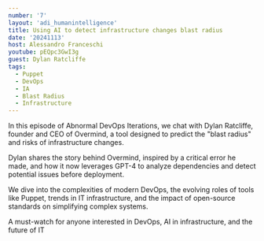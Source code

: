 ```yaml
---
number: '7'
layout: 'adi_humanintelligence'
title: Using AI to detect infrastructure changes blast radius
date: '20241113'
host: Alessandro Franceschi
youtube: pEQpc3GwI3g
guest: Dylan Ratcliffe
tags:
  - Puppet
  - DevOps
  - IA
  - Blast Radius
  - Infrastructure
---
```

In this episode of Abnormal DevOps Iterations, we chat with Dylan Ratcliffe, founder and CEO of Overmind, a tool designed to predict the "blast radius" and risks of infrastructure changes.

Dylan shares the story behind Overmind, inspired by a critical error he made, and how it now leverages GPT-4 to analyze dependencies and detect potential issues before deployment.

We dive into the complexities of modern DevOps, the evolving roles of tools like Puppet, trends in IT infrastructure, and the impact of open-source standards on simplifying complex systems.

A must-watch for anyone interested in DevOps, AI in infrastructure, and the future of IT